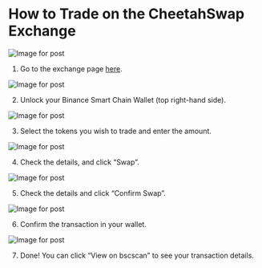 # How to Trade on the CheetahSwap Exchange

![Image for post](https://miro.medium.com/max/1400/0*C0Ng5_d1hK28qMMh)

1. Go to the exchange page [here](https://exchange.pancakeswap.finance/#/swap).

![Image for post](https://miro.medium.com/max/512/0*roteFKZKRqO-IWYU)

2. Unlock your Binance Smart Chain Wallet \(top right-hand side\).

![Image for post](https://miro.medium.com/max/1400/0*H5TedYqYQFb5oiO0)

3. Select the tokens you wish to trade and enter the amount.

![Image for post](https://miro.medium.com/max/1400/0*AgCzp3NqkIudgyWQ)

4. Check the details, and click “Swap”.

![Image for post](https://miro.medium.com/max/1400/0*qmhlA7jFOwtIKJ8t)

5. Check the details and click “Confirm Swap”.

![Image for post](https://miro.medium.com/max/1400/0*CMDlQd_FEWa6koea)

6. Confirm the transaction in your wallet.

![Image for post](https://miro.medium.com/max/1400/0*wHVyuL-WED_T3wiZ)

7. Done! You can click “View on bscscan” to see your transaction details.
